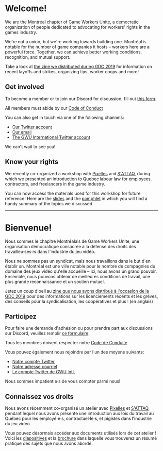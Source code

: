 # Welcome!

We are the Montréal chapter of Game Workers Unite, a democratic organization of people dedicated to advocating for workers' rights in the games industry.

We're not a union, but we're working towards building one. Montréal is notable for the number of game companies it hosts – workers here are a powerful force. Together, we can achieve better working conditions, recognition, and mutual support.

Take a look at [the zine we distributed during GDC 2019](http://zines.gwumtl.com/) for information on recent layoffs and strikes, organizing tips, worker coops and more!

## Get involved

To become a member or to join our Discord for discussion, fill out [this form](https://docs.google.com/forms/d/e/1FAIpQLSc59I5tMp8fJQJMUDsWoYfdCvLN95nLVIkOg5mKJlaa98vsOw/viewform).

All members must abide by our [Code of Conduct](https://gwumtl.com/codeofconduct)

You can also get in touch via one of the following channels:

-   [Our Twitter account](https://twitter.com/gwu_montreal)
-   [Our email](mailto:gwumontreal@gmail.com)
-   [The GWU International Twitter account](https://twitter.com/gameworkers)

We can't wait to see you!

## Know your rights

We recently co-organized a workshop with [Pixelles](https://pixelles.ca/) and [S'ATTAQ](http://sattaq.xyz/), during which we presented an introduction to Quebec labour law for employees, contractors, and freelancers in the game industry.

You can now access the materials used for this workshop for future reference! Here are the [slides](kyr/KYR_Slides_EN.pdf) and the [pamphlet](kyr/KYR_Pamphlet_EN.pdf) in which you will find a handy summary of the topics we discussed.

---

# Bienvenue!

Nous sommes le chapitre Montréalais de Game Workers Unite, une organisation démocratique consacrée à la défense des droits des travailleu·ses·rs dans l'industrie du jeu vidéo.

Nous ne sommes pas un syndicat, mais nous travaillons dans le but d'en établir un. Montréal est une ville notable pour le nombre de compagnies du domaine des jeux vidéo qu'elle accueille – ici, nous avons un grand pouvoir. Ensemble, nous pouvons obtenir de meilleures conditions de travail, une plus grande reconnaissance et un soutien mutuel.

Jetez un coup d'oeil au [zine que nous avons distribué à l'occasion de la GDC 2019](http://zines.gwumtl.com/) pour des informations sur les licenciements récents et les grèves, des conseils pour la syndicalisation, les coopératives et plus ! (en anglais)

## Participez

Pour faire une demande d'adhésion ou pour prendre part aux discussions sur Discord, veuillez remplir [ce formulaire](https://docs.google.com/forms/d/e/1FAIpQLSc59I5tMp8fJQJMUDsWoYfdCvLN95nLVIkOg5mKJlaa98vsOw/viewform).

Tous les membres doivent respecter notre [Code de Conduite](https://gwumtl.com/codeofconduct)

Vous pouvez également nous rejoindre par l'un des moyens suivants:

-   [Notre compte Twitter](https://twitter.com/gwu_montreal)
-   [Notre adresse courriel](mailto:gwumontreal@gmail.com)
-   [Le compte Twitter de GWU Intl.](https://twitter.com/gameworkers)

Nous sommes impatient·e·s de vous compter parmi nous!

## Connaissez vos droits

Nous avons récemment co-organisé un atelier avec [Pixelles](https://pixelles.ca/) et [S'ATTAQ](http://sattaq.xyz/), pendant lequel nous avons présenté une introduction aux lois du travail au Québec pour les employé·e·s, contractuel·le·s, et pigistes dans l'industrie du jeu vidéo.

Vous pouvez désormais accéder aux documents utilisés lors de cet atelier ! Voici les [diapositives](kyr/KYR_Slides_FR.pdf) et la [brochure](kyr/KYR_Pamphlet_FR.pdf) dans laquelle vous trouverez un résumé pratique des sujets que nous avons abordé.